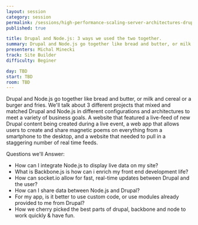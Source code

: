 ```yaml
---
layout: session
category: session
permalink: /sessions/high-performance-scaling-server-architectures-drupal/
published: true

title: Drupal and Node.js: 3 ways we used the two together.
summary: Drupal and Node.js go together like bread and butter, or milk and cereal or a burger and fries. Learn how we we mix and matched 'em.
presenters: Michal Minecki
track: Site Builder
difficulty: Beginer

day: TBD
start: TBD
room: TBD
---
```


Drupal and Node.js go together like bread and butter, or milk and cereal or a burger and fries. We'll talk about 3 different projects that mixed and matched Drupal and Node.js in different configurations and architectures to meet a variety of business goals. A website that featured a live-feed of new Drupal content being created during a live event, a web app that allows users to create and share magnetic poems on everything from a smartphone to the desktop, and a website that needed to pull in a staggering number of real time feeds.

Questions we'll Answer:

* How can I integrate Node.js to display live data on my site?
* What is Backbone.js is how can i enrich my front end development life?
* How can socket.io allow for fast, real-time updates between Drupal and the user?
* How can I share data between Node.js and Drupal?
* For my app, is it better to use custom code, or use modules already provided to me from Drupal?
* How we cherry picked the best parts of drupal, backbone and node to work quickly & have fun.
